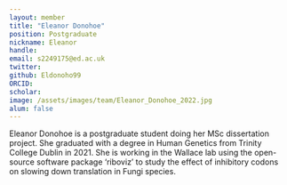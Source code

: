 ```yaml
---
layout: member
title: "Eleanor Donohoe"
position: Postgraduate
nickname: Eleanor
handle: 
email: s2249175@ed.ac.uk
twitter: 
github: Eldonoho99
ORCID: 
scholar: 
image: /assets/images/team/Eleanor_Donohoe_2022.jpg
alum: false
---
```


Eleanor Donohoe is a postgraduate student doing her MSc dissertation project. She graduated with a degree in Human Genetics from Trinity College Dublin in 2021. She is working in the Wallace lab using the open-source software package ‘riboviz’ to study the effect of inhibitory codons on slowing down translation in Fungi species.
